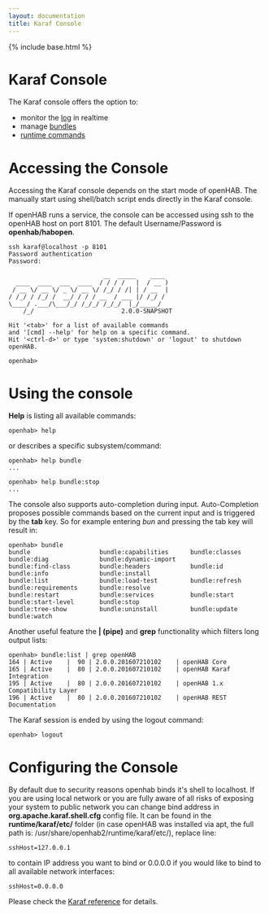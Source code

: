 ```yaml
---
layout: documentation
title: Karaf Console
---
```


{% include base.html %}

# Karaf Console

The Karaf console offers the option to:

* monitor the [log](logging.html#karaf-console) in realtime
* manage [bundles](bundles.html)
* [runtime commands](runtime.html)

# Accessing the Console

Accessing the Karaf console depends on the start mode of openHAB. The manually start using shell/batch script ends directly in the Karaf console.

If openHAB runs a service, the console can be accessed using ssh to the openHAB host on port 8101. The default Username/Password is **openhab/habopen**.

```
ssh karaf@localhost -p 8101
Password authentication
Password:

                          __  _____    ____      
  ____  ____  ___  ____  / / / /   |  / __ )     
 / __ \/ __ \/ _ \/ __ \/ /_/ / /| | / __  |
/ /_/ / /_/ /  __/ / / / __  / ___ |/ /_/ /      
\____/ .___/\___/_/ /_/_/ /_/_/  |_/_____/     
    /_/                        2.0.0-SNAPSHOT

Hit '<tab>' for a list of available commands
and '[cmd] --help' for help on a specific command.
Hit '<ctrl-d>' or type 'system:shutdown' or 'logout' to shutdown openHAB.

openhab>
```

# Using the console

**Help** is listing all available commands:

```
openhab> help
```

or describes a specific subsystem/command:

```
openhab> help bundle
...

openhab> help bundle:stop
...
```

The console also supports auto-completion during input. Auto-Completion proposes possible commands based on the current input and is triggered by the **tab** key. So for example entering _bun_ and pressing the tab key will result in:

```  
openhab> bundle
bundle                   bundle:capabilities      bundle:classes           bundle:diag              bundle:dynamic-import    
bundle:find-class        bundle:headers           bundle:id                bundle:info              bundle:install           
bundle:list              bundle:load-test         bundle:refresh           bundle:requirements      bundle:resolve           
bundle:restart           bundle:services          bundle:start             bundle:start-level       bundle:stop              
bundle:tree-show         bundle:uninstall         bundle:update            bundle:watch      
```  

Another useful feature the **\| (pipe)** and **grep** functionality which filters long output lists:

```  
openhab> bundle:list | grep openHAB
164 | Active    |  90 | 2.0.0.201607210102    | openHAB Core
165 | Active    |  80 | 2.0.0.201607210102    | openHAB Karaf Integration
195 | Active    |  80 | 2.0.0.201607210102    | openHAB 1.x Compatibility Layer
196 | Active    |  80 | 2.0.0.201607210102    | openHAB REST Documentation
```

The Karaf session is ended by using the logout command:

```
openhab> logout
```

# Configuring the Console

By default due to security reasons openhab binds it's shell to localhost. If you are using local network or you are fully aware of all risks of exposing your system to public network you can change bind address in **org.apache.karaf.shell.cfg** config file. It can be found in the **runtime/karaf/etc/** folder (in case openHAB was installed via apt, the full path is: /usr/share/openhab2/runtime/karaf/etc/), replace line:

```
sshHost=127.0.0.1
```
to contain IP address you want to bind or 0.0.0.0 if you would like to bind to all available network interfaces:

```
sshHost=0.0.0.0
```

Please check the [Karaf reference](http://karaf.apache.org/manual/latest/) for details.
